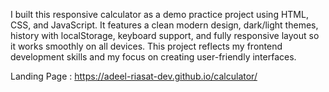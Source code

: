 I built this responsive calculator as a demo practice project using HTML, CSS, and JavaScript. It features a clean modern design, dark/light themes, history with localStorage, keyboard support, and fully responsive layout so it works smoothly on all devices. This project reflects my frontend development skills and my focus on creating user-friendly interfaces.

Landing Page : https://adeel-riasat-dev.github.io/calculator/
